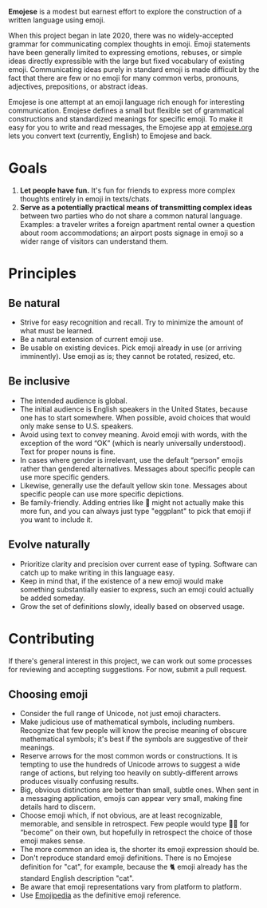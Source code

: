 **Emojese** is a modest but earnest effort to explore the construction of a written language using emoji.

When this project began in late 2020, there was no widely-accepted grammar for communicating complex thoughts in emoji. Emoji statements have been generally limited to expressing emotions, rebuses, or simple ideas directly expressible with the large but fixed vocabulary of existing emoji. Communicating ideas purely in standard emoji is made difficult by the fact that there are few or no emoji for many common verbs, pronouns, adjectives, prepositions, or abstract ideas.

Emojese is one attempt at an emoji language rich enough for interesting communication. Emojese defines a small but flexible set of grammatical constructions and standardized meanings for specific emoji. To make it easy for you to write and read messages, the Emojese app at [emojese.org](https://emojese.org) lets you convert text (currently, English) to Emojese and back.

# Goals

1. **Let people have fun.** It's fun for friends to express more complex thoughts entirely in emoji in texts/chats.
2. **Serve as a potentially practical means of transmitting complex ideas** between two parties who do not share a common natural language. Examples: a traveler writes a foreign apartment rental owner a question about room accommodations; an airport posts signage in emoji so a wider range of visitors can understand them.

# Principles

## Be natural

- Strive for easy recognition and recall. Try to minimize the amount of what must be learned.
- Be a natural extension of current emoji use.
- Be usable on existing devices. Pick emoji already in use (or arriving imminently). Use emoji as is; they cannot be rotated, resized, etc.

## Be inclusive

- The intended audience is global.
- The initial audience is English speakers in the United States, because one has to start somewhere. When possible, avoid choices that would only make sense to U.S. speakers.
- Avoid using text to convey meaning. Avoid emoji with words, with the exception of the word “OK” (which is nearly universally understood). Text for proper nouns is fine.
- In cases where gender is irrelevant, use the default “person” emojis rather than gendered alternatives. Messages about specific people can use more specific genders.
- Likewise, generally use the default yellow skin tone. Messages about specific people can use more specific depictions.
- Be family-friendly. Adding entries like 🍆 might not actually make this more fun, and you can always just type "eggplant" to pick that emoji if you want to include it.

## Evolve naturally

- Prioritize clarity and precision over current ease of typing. Software can catch up to make writing in this language easy.
- Keep in mind that, if the existence of a new emoji would make something substantially easier to express, such an emoji could actually be added someday.
- Grow the set of definitions slowly, ideally based on observed usage.

# Contributing

If there's general interest in this project, we can work out some processes for reviewing and accepting suggestions. For now, submit a pull request.

## Choosing emoji

- Consider the full range of Unicode, not just emoji characters.
- Make judicious use of mathematical symbols, including numbers. Recognize that few people will know the precise meaning of obscure mathematical symbols; it's best if the symbols are suggestive of their meanings.
- Reserve arrows for the most common words or constructions. It is tempting to use the hundreds of Unicode arrows to suggest a wide range of actions, but relying too heavily on subtly-different arrows produces visually confusing results.
- Big, obvious distinctions are better than small, subtle ones. When sent in a messaging application, emojis can appear very small, making fine details hard to discern.
- Choose emoji which, if not obvious, are at least recognizable, memorable, and sensible in retrospect. Few people would type 🐛🦋 for “become” on their own, but hopefully in retrospect the choice of those emoji makes sense.
- The more common an idea is, the shorter its emoji expression should be.
- Don't reproduce standard emoji definitions. There is no Emojese definition for "cat", for example, because the 🐈 emoji already has the standard English description "cat".
- Be aware that emoji representations vary from platform to platform.
- Use [Emojipedia](https://emojipedia.org/) as the definitive emoji reference.
